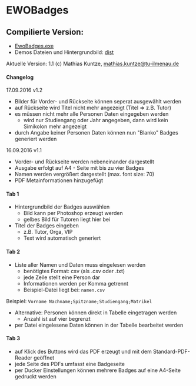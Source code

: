 # EWOBadges

## Compilierte Version:
* [EwoBadges.exe](https://github.com/KuntzeM/EWOBadges/blob/master/dist/EWOBadges.exe)
* Demos Dateien und Hintergrundbild: [dist](https://github.com/KuntzeM/EWOBadges/tree/master/dist)

Aktuelle Version: 1.1
(c) Mathias Kuntze,  mathias.kuntze@tu-ilmenau.de


#### Changelog

17.09.2016 v1.2
* Bilder für Vorder- und Rückseite können seperat ausgewählt werden
* auf Rückseite wird Titel nicht mehr angezeigt (Titel => z.B. Tutor)
* es müssen nicht mehr alle Personen Daten eingegeben werden
    * wird nur Studiengang oder Jahr angegeben, dann wird kein Simikolon mehr angezeigt
* durch Angabe keiner Personen Daten können nun "Blanko" Badges generiert werden

16.09.2016 v1.1
* Vorder- und Rückseite werden nebeneinander dargestellt
* Ausgabe erfolgt auf A4 - Seite mit bis zu vier Badges
* Namen werden vergrößert dargestellt (max. font size: 70)
* PDF Metainformationen hinzugefügt



#### Tab 1
* Hintergrundbild der Badges auswählen
    * Bild kann per Photoshop erzeugt werden
    * gelbes Bild für Tutoren liegt hier bei
* Titel der Badges eingeben
    * z.B. Tutor, Orga, VIP
    * Text wird automatisch generiert

#### Tab 2
* Liste aller Namen und Daten muss eingelesen werden
    * benötigtes Format: csv (als .csv oder .txt)
    * jede Zeile stellt eine Person dar
    * Informationen werden per Komma getrennt 
    * Beispiel-Datei liegt bei: `namen.csv`
    
Beispiel: `Vorname Nachname;Spitzname;Studiengang;Matrikel`

* Alternative: Personen können direkt in Tabelle eingetragen werden
    * Anzahl ist auf vier begrenzt
* per Datei eingelesene Daten können in der Tabelle bearbeitet werden


#### Tab 3
* auf Klick des Buttons wird das PDF erzeugt und mit dem Standard-PDF-Reader geöffnet
* jede Seite des PDFs umfasst eine Badgeseite
* per Ducker Einstellungen können mehrere Badges auf eine A4-Seite gedruckt werden